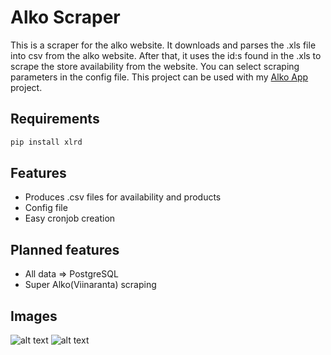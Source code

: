 # Alko Scraper
This is a scraper for the alko website. It downloads and parses the .xls file into csv from the alko website. After that, it uses the id:s found in the .xls to scrape the store availability from the website. You can select scraping parameters in the config file. This project can be used with my [Alko App](https://github.com/olahepelto/alko-app) project.

## Requirements
```bash
pip install xlrd
```
## Features
* Produces .csv files for availability and products
* Config file
* Easy cronjob creation

## Planned features
* All data => PostgreSQL
* Super Alko(Viinaranta) scraping

## Images
![alt text](https://raw.githubusercontent.com/olahepelto/alko-scraper/master/images/Screenshot1.png "Screenshot 1")
![alt text](https://raw.githubusercontent.com/olahepelto/alko-scraper/master/images/Screenshot2.png "Screenshot 2")
